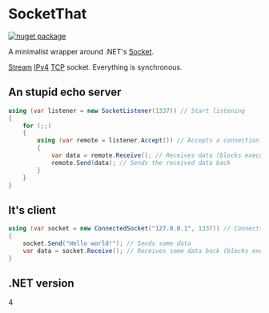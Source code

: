 # SocketThat

[![nuget package](https://badge.fury.io/nu/SocketThat.png)](http://badge.fury.io/nu/SocketThat)

A minimalist wrapper around .NET's [Socket](http://msdn.microsoft.com/library/system.net.sockets.socket).

[Stream](http://msdn.microsoft.com/library/system.net.sockets.addressfamily) [IPv4](http://msdn.microsoft.com/library/system.net.sockets.sockettype) [TCP](http://msdn.microsoft.com/library/system.net.sockets.protocoltype) socket. Everything is synchronous.

## An stupid echo server

```cs
using (var listener = new SocketListener(1337)) // Start listening
{
    for (;;)
    {
        using (var remote = listener.Accept()) // Accepts a connection (blocks execution)
        {
            var data = remote.Receive(); // Receives data (blocks execution)
            remote.Send(data); // Sends the received data back
        }
    }
}
```

## It's client

```cs
using (var socket = new ConnectedSocket("127.0.0.1", 1337)) // Connects to 127.0.0.1 on port 1337
{
    socket.Send("Hello world!"); // Sends some data
    var data = socket.Receive(); // Receives some data back (blocks execution)
}
```

## .NET version

4